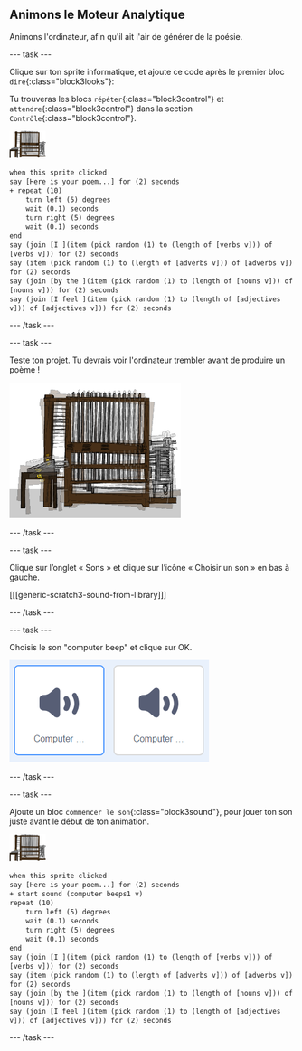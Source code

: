 ## Animons le Moteur Analytique

Animons l'ordinateur, afin qu'il ait l'air de générer de la poésie.

\--- task \---

Clique sur ton sprite informatique, et ajoute ce code après le premier bloc `dire`{:class="block3looks"}:

Tu trouveras les blocs `répéter`{:class="block3control"} et `attendre`{:class="block3control"} dans la section `Contrôle`{:class="block3control"}.

![sprite de l'ordinateur](images/computer-sprite.png)

```blocks3
when this sprite clicked
say [Here is your poem...] for (2) seconds
+ repeat (10)
    turn left (5) degrees
    wait (0.1) seconds
    turn right (5) degrees
    wait (0.1) seconds  
end
say (join [I ](item (pick random (1) to (length of [verbs v])) of [verbs v])) for (2) seconds
say (item (pick random (1) to (length of [adverbs v])) of [adverbs v]) for (2) seconds
say (join [by the ](item (pick random (1) to (length of [nouns v])) of [nouns v])) for (2) seconds
say (join [I feel ](item (pick random (1) to (length of [adjectives v])) of [adjectives v])) for (2) seconds
```

\--- /task \---

\--- task \---

Teste ton projet. Tu devrais voir l'ordinateur trembler avant de produire un poème !

![sprite de l'ordinateur secouant d'avant en arrière](images/poetry-animate-test.png)

\--- /task \---

\--- task \---

Clique sur l’onglet « Sons » et clique sur l’icône « Choisir un son » en bas à gauche.

[[[generic-scratch3-sound-from-library]]]

\--- /task \---

\--- task \---

Choisis le son "computer beep" et clique sur OK.

![les deux bips sons dans la bibliothèque de sons](images/poetry-beeps.png)

\--- /task \---

\--- task \---

Ajoute un bloc `commencer le son`{:class="block3sound"}, pour jouer ton son juste avant le début de ton animation.

![sprite de l'ordinateur](images/computer-sprite.png)

```blocks3
when this sprite clicked
say [Here is your poem...] for (2) seconds
+ start sound (computer beeps1 v)
repeat (10)
    turn left (5) degrees
    wait (0.1) seconds
    turn right (5) degrees
    wait (0.1) seconds  
end
say (join [I ](item (pick random (1) to (length of [verbs v])) of [verbs v])) for (2) seconds
say (item (pick random (1) to (length of [adverbs v])) of [adverbs v]) for (2) seconds
say (join [by the ](item (pick random (1) to (length of [nouns v])) of [nouns v])) for (2) seconds
say (join [I feel ](item (pick random (1) to (length of [adjectives v])) of [adjectives v])) for (2) seconds
```

\--- /task \---